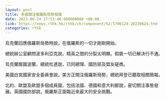```yaml
---
layout: post
title: 多國關注俄羅斯局勢發展
date: 2023-06-24 17:53:48.000000000 +08:00
link: https://news.rthk.hk/rthk/ch/component/k2/1706124-20230624.htm
categories: rthk
---
```


烏克蘭回應俄羅斯局勢時說，在俄羅斯的一切才剛剛開始。

總統辦公室顧問波多利亞克說，精英之間的分裂太明顯。假裝一切已解决行不通。

烏克蘭鄰國波蘭，總統杜達說，已同總理、國防部及盟友磋商。

美國白宮國家安全委員會說，美方正關注俄羅斯局勢，總統拜登已聽取相關簡報。

北約、歐盟及歐盟多個成員國，包括法國、德國和意大利都說，密切關注事態發展。英國國防部說，俄羅斯正面臨近來最大的安全挑戰。
